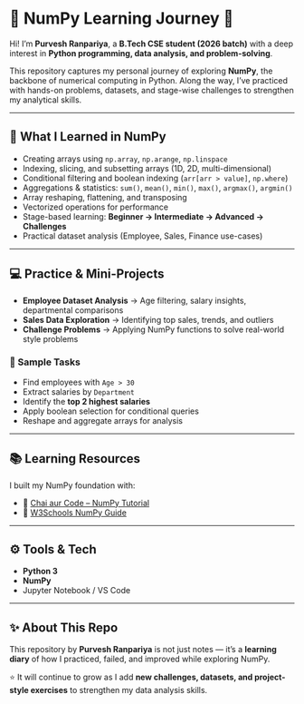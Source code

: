 # 🔢 NumPy Learning Journey 🚀  

Hi! I’m **Purvesh Ranpariya**, a **B.Tech CSE student (2026 batch)** with a deep interest in **Python programming, data analysis, and problem-solving**.  

This repository captures my personal journey of exploring **NumPy**, the backbone of numerical computing in Python. Along the way, I’ve practiced with hands-on problems, datasets, and stage-wise challenges to strengthen my analytical skills.  

---

## 🌟 What I Learned in NumPy  
- Creating arrays using `np.array`, `np.arange`, `np.linspace`  
- Indexing, slicing, and subsetting arrays (1D, 2D, multi-dimensional)  
- Conditional filtering and boolean indexing (`arr[arr > value]`, `np.where`)  
- Aggregations & statistics: `sum()`, `mean()`, `min()`, `max()`, `argmax()`, `argmin()`  
- Array reshaping, flattening, and transposing  
- Vectorized operations for performance  
- Stage-based learning: **Beginner → Intermediate → Advanced → Challenges**  
- Practical dataset analysis (Employee, Sales, Finance use-cases)  

---

## 💻 Practice & Mini-Projects  
- **Employee Dataset Analysis** → Age filtering, salary insights, departmental comparisons  
- **Sales Data Exploration** → Identifying top sales, trends, and outliers  
- **Challenge Problems** → Applying NumPy functions to solve real-world style problems  

### 📝 Sample Tasks  
- Find employees with `Age > 30`  
- Extract salaries by `Department`  
- Identify the **top 2 highest salaries**  
- Apply boolean selection for conditional queries  
- Reshape and aggregate arrays for analysis  

---

## 📚 Learning Resources  
I built my NumPy foundation with:  
- 🎥 [Chai aur Code – NumPy Tutorial](https://www.youtube.com/@chaiaurcode)  
- 📖 [W3Schools NumPy Guide](https://www.w3schools.com/python/numpy_intro.asp)  

---

## ⚙️ Tools & Tech  
- **Python 3**  
- **NumPy**  
- Jupyter Notebook / VS Code  

---

## ✨ About This Repo  
This repository by **Purvesh Ranpariya** is not just notes — it’s a **learning diary** of how I practiced, failed, and improved while exploring NumPy.  

⭐ It will continue to grow as I add **new challenges, datasets, and project-style exercises** to strengthen my data analysis skills.  

